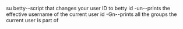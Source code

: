 su betty--script that changes your user ID to betty
id -un--prints the effective username of the current user
id -Gn--prints all the groups the current user is part of